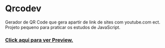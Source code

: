 # Qrcodev
Gerador de QR Code que gera apartir de link de sites com youtube.com ect.
Projeto pequeno para praticar os estudos de JavaScript.



### <a href="https://antoni0carlos.github.io/Qrcodev/=_blank">Click aqui para ver Preview.</a>
